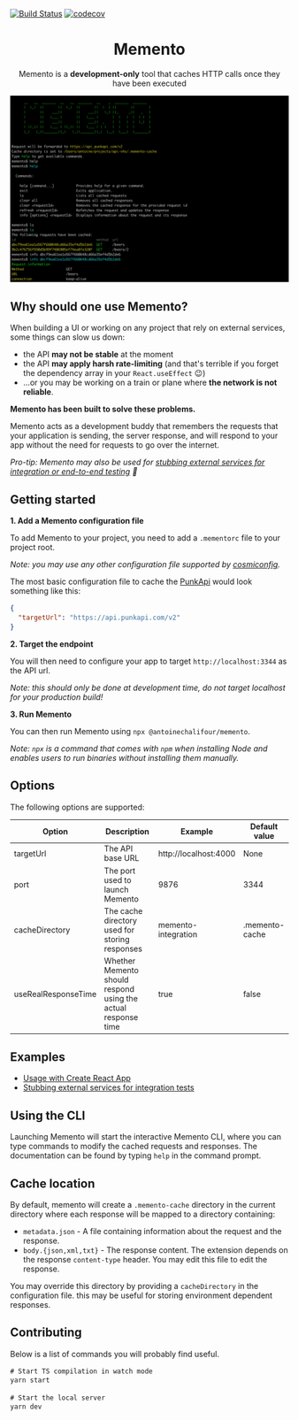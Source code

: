 [![Build Status](https://travis-ci.org/antoinechalifour/memento.svg?branch=master)](https://travis-ci.org/antoinechalifour/memento) [![codecov](https://codecov.io/gh/antoinechalifour/memento/branch/master/graph/badge.svg)](https://codecov.io/gh/antoinechalifour/memento)

<p align="center">
  <h1 align="center">Memento</h3>
  <p align="center">Memento is a <strong>development-only</strong> tool that caches HTTP calls once they have been executed</p>
</p>

<div align="center"><img src="https://github.com/antoinechalifour/memento/blob/master/cover.png?raw=true" alt="Memento screenshot"></div>

## Why should one use Memento?

When building a UI or working on any project that rely on external services, some things can slow us down:

- the API **may not be stable** at the moment
- the API **may apply harsh rate-limiting** (and that's terrible if you forget the dependency array in your `React.useEffect` 😉)
- ...or you may be working on a train or plane where **the network is not reliable**.

**Memento has been built to solve these problems.**

Memento acts as a development buddy that remembers the requests that your application is sending, the server response, and will respond to your app without the need for requests to go over the internet.

_Pro-tip: Memento may also be used for [stubbing external services for integration or end-to-end testing](./examples/stub-external-services) 🎉_

## Getting started

**1. Add a Memento configuration file**

To add Memento to your project, you need to add a `.mementorc` file to your project root.

_Note: you may use any other configuration file supported by [cosmiconfig](https://github.com/davidtheclark/cosmiconfig)._

The most basic configuration file to cache the [PunkApi](https://punkapi.com/documentation/v2) would look something like this:

```json
{
  "targetUrl": "https://api.punkapi.com/v2"
}
```

**2. Target the endpoint**

You will then need to configure your app to target `http://localhost:3344` as the API url.

_Note: this should only be done at development time, do not target localhost for your production build!_

**3. Run Memento**

You can then run Memento using `npx @antoinechalifour/memento`.

_Note: `npx` is a command that comes with `npm` when installing Node and enables users to run binaries without installing them manually._

## Options

The following options are supported:

| Option              | Description                                                   | Example               | Default value  |
| ------------------- | ------------------------------------------------------------- | --------------------- | -------------- |
| targetUrl           | The API base URL                                              | http://localhost:4000 | None           |
| port                | The port used to launch Memento                               | 9876                  | 3344           |
| cacheDirectory      | The cache directory used for storing responses                | memento-integration   | .memento-cache |
| useRealResponseTime | Whether Memento should respond using the actual response time | true                  | false          |

## Examples

- [Usage with Create React App](./examples/create-react-app)
- [Stubbing external services for integration tests](./examples/stub-external-services)

## Using the CLI

Launching Memento will start the interactive Memento CLI, where you can type commands to modify the cached requests and responses. The documentation can be found by typing `help` in the command prompt.

## Cache location

By default, memento will create a `.memento-cache` directory in the current directory where each response will be mapped to a directory containing:

- `metadata.json` - A file containing information about the request and the response.
- `body.{json,xml,txt}` - The response content. The extension depends on the response `content-type` header. You may edit this file to edit the response.

You may override this directory by providing a `cacheDirectory` in the configuration file. this may be useful for storing environment dependent responses.

## Contributing

Below is a list of commands you will probably find useful.

```
# Start TS compilation in watch mode
yarn start

# Start the local server
yarn dev
```
